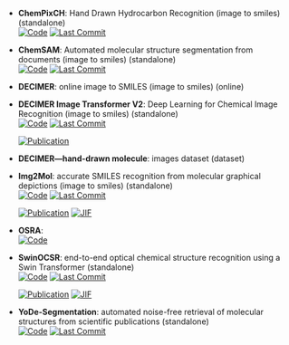 



- **ChemPixCH**: Hand Drawn Hydrocarbon Recognition (image to smiles) (standalone)  
    [![Code](https://img.shields.io/github/stars/mtzgroup/ChemPixCH?style=for-the-badge&logo=github)](https://github.com/mtzgroup/ChemPixCH) 
    [![Last Commit](https://img.shields.io/github/last-commit/mtzgroup/ChemPixCH?style=for-the-badge&logo=github)](https://github.com/mtzgroup/ChemPixCH) 




- **ChemSAM**: Automated molecular structure segmentation from documents (image to smiles) (standalone)  
    [![Code](https://img.shields.io/github/stars/mindrank-ai/ChemSAM/tree/master?style=for-the-badge&logo=github)](https://github.com/mindrank-ai/ChemSAM/tree/master) 
    [![Last Commit](https://img.shields.io/github/last-commit/mindrank-ai/ChemSAM/tree/master?style=for-the-badge&logo=github)](https://github.com/mindrank-ai/ChemSAM/tree/master) 




- **DECIMER**: online image to SMILES (image to smiles) (online)  




- **DECIMER Image Transformer V2**: Deep Learning for Chemical Image Recognition (image to smiles) (standalone)  
    [![Code](https://img.shields.io/github/stars/Kohulan/DECIMER-Image_Transformer?style=for-the-badge&logo=github)](https://github.com/Kohulan/DECIMER-Image_Transformer) 
    [![Last Commit](https://img.shields.io/github/last-commit/Kohulan/DECIMER-Image_Transformer?style=for-the-badge&logo=github)](https://github.com/Kohulan/DECIMER-Image_Transformer) 

    [![Publication](https://img.shields.io/badge/Publication-Citations:0-blue?style=for-the-badge&logo=bookstack)](https://doi.org/10.5281/zenodo.7624994) 



- **DECIMER—hand-drawn molecule**: images dataset (dataset)  




- **Img2Mol**: accurate SMILES recognition from molecular graphical depictions (image to smiles) (standalone)  
    [![Code](https://img.shields.io/github/stars/bayer-science-for-a-better-life/Img2Mol?style=for-the-badge&logo=github)](https://github.com/bayer-science-for-a-better-life/Img2Mol) 
    [![Last Commit](https://img.shields.io/github/last-commit/bayer-science-for-a-better-life/Img2Mol?style=for-the-badge&logo=github)](https://github.com/bayer-science-for-a-better-life/Img2Mol) 

    [![Publication](https://img.shields.io/badge/Publication-Citations:47-blue?style=for-the-badge&logo=bookstack)](https://doi.org/10.1039/D1SC01839F) 
    [![JIF](https://img.shields.io/badge/Impact_Factor-7.60-purple?style=for-the-badge&logo=academia)](https://doi.org/10.1039/D1SC01839F)



- **OSRA**:   
    [![Code](https://img.shields.io/badge/Code-Repository-blue?style=for-the-badge)](https://sourceforge.net/projects/osra/) 




- **SwinOCSR**: end-to-end optical chemical structure recognition using a Swin Transformer (standalone)  
    [![Code](https://img.shields.io/github/stars/amine179/DrugDesign?style=for-the-badge&logo=github)](https://github.com/amine179/DrugDesign) 
    [![Last Commit](https://img.shields.io/github/last-commit/amine179/DrugDesign?style=for-the-badge&logo=github)](https://github.com/amine179/DrugDesign) 

    [![Publication](https://img.shields.io/badge/Publication-Citations:2-blue?style=for-the-badge&logo=bookstack)](https://doi.org/10.1186/s13321-022-00643-2) 
    [![JIF](https://img.shields.io/badge/Impact_Factor-7.10-purple?style=for-the-badge&logo=academia)](https://doi.org/10.1186/s13321-022-00643-2)



- **YoDe-Segmentation**: automated noise-free retrieval of molecular structures from scientific publications (standalone)  
    [![Code](https://img.shields.io/github/stars/OneChorm/YoDe-Segmentation?style=for-the-badge&logo=github)](https://github.com/OneChorm/YoDe-Segmentation) 
    [![Last Commit](https://img.shields.io/github/last-commit/OneChorm/YoDe-Segmentation?style=for-the-badge&logo=github)](https://github.com/OneChorm/YoDe-Segmentation) 



